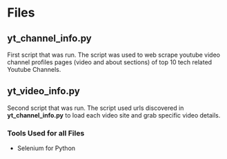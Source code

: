 # Files

## yt_channel_info.py
First script that was run.  The script was used to web scrape youtube video channel profiles pages (video and about sections) of top 10 tech related Youtube Channels.


## yt_video_info.py
Second script that was run.  The script used urls discovered in __yt_channel_info.py__ to load each video site and grab specific video details.


### Tools Used for all Files
* Selenium for Python